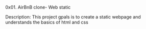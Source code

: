 0x01. AirBnB clone- Web static

Description: This project gpals is to create a static webpage and understands the basics of html and css

